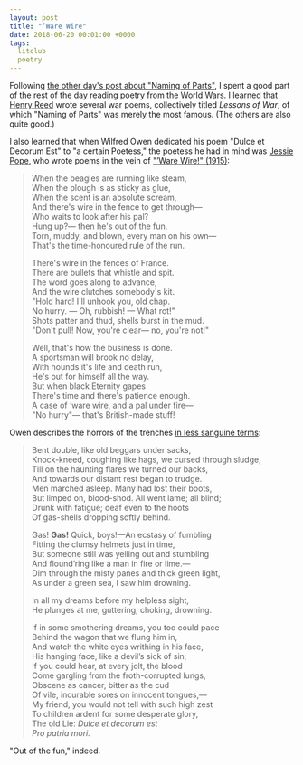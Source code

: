```yaml
---
layout: post
title: "’Ware Wire"
date: 2018-06-20 00:01:00 +0000
tags:
  litclub
  poetry
---
```


Following [the other day's post about "Naming of Parts"](/blog/2018/06/17/piling-swivel),
I spent a good part of the rest of the day reading poetry from the World Wars. I learned
that [Henry Reed](https://en.wikipedia.org/wiki/Henry_Reed_(poet)) wrote several war poems,
collectively titled _Lessons of War_, of which "Naming of Parts" was merely the most famous.
(The others are also quite good.)

I also learned that when Wilfred Owen dedicated his poem "Dulce et Decorum Est" to "a certain Poetess,"
the poetess he had in mind was [Jessie Pope](https://www.bbc.com/news/magazine-32298697), who wrote poems
in the vein of ["’Ware Wire!" (1915)](https://archive.org/details/jessiepopeswarpo00popeiala):

> When the beagles are running like steam,  
> When the plough is as sticky as glue,  
> When the scent is an absolute scream,  
> And there's wire in the fence to get through—  
> Who waits to look after his pal?  
> Hung up?— then he's out of the fun.  
> Torn, muddy, and blown, every man on his own—  
> That's the time-honoured rule of the run.  
>
> There's wire in the fences of France.  
> There are bullets that whistle and spit.  
> The word goes along to advance,  
> And the wire clutches somebody's kit.  
> "Hold hard! I'll unhook you, old chap.  
> No hurry. — Oh, rubbish! — What rot!"  
> Shots patter and thud, shells burst in the mud.  
> "Don't pull! Now, you're clear— no, you're not!"  
>
> Well, that's how the business is done.  
> A sportsman will brook no delay,  
> With hounds it's life and death run,  
> He's out for himself all the way.  
> But when black Eternity gapes  
> There's time and there's patience enough.  
> A case of ’ware wire, and a pal under fire—   
> "No hurry"— that's British-made stuff!  

Owen describes the horrors of the trenches
[in less sanguine terms](https://www.poetryfoundation.org/poems/46560/dulce-et-decorum-est):

> Bent double, like old beggars under sacks,  
> Knock-kneed, coughing like hags, we cursed through sludge,  
> Till on the haunting flares we turned our backs,  
> And towards our distant rest began to trudge.  
> Men marched asleep. Many had lost their boots,  
> But limped on, blood-shod. All went lame; all blind;  
> Drunk with fatigue; deaf even to the hoots  
> Of gas-shells dropping softly behind.  
>
> Gas! <b>Gas!</b> Quick, boys!—An ecstasy of fumbling  
> Fitting the clumsy helmets just in time,  
> But someone still was yelling out and stumbling  
> And flound’ring like a man in fire or lime.—  
> Dim through the misty panes and thick green light,  
> As under a green sea, I saw him drowning.  
>
> In all my dreams before my helpless sight,  
> He plunges at me, guttering, choking, drowning.  
>
> If in some smothering dreams, you too could pace  
> Behind the wagon that we flung him in,  
> And watch the white eyes writhing in his face,  
> His hanging face, like a devil’s sick of sin;  
> If you could hear, at every jolt, the blood  
> Come gargling from the froth-corrupted lungs,  
> Obscene as cancer, bitter as the cud  
> Of vile, incurable sores on innocent tongues,—  
> My friend, you would not tell with such high zest  
> To children ardent for some desperate glory,  
> The old Lie: _Dulce et decorum est_  
> _Pro patria mori._  

"Out of the fun," indeed.
